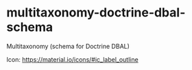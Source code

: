 # multitaxonomy-doctrine-dbal-schema
Multitaxonomy (schema for Doctrine DBAL) 

Icon: https://material.io/icons/#ic_label_outline
